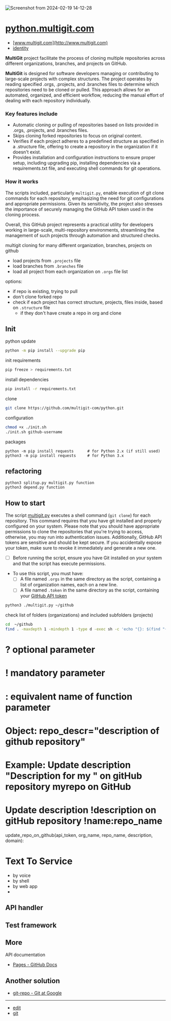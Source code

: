 ![Screenshot from 2024-02-19 14-12-28](https://github.com/multigit-com/python/assets/5669657/3bf51648-2967-455d-ba38-9cd1967765be)


# [python.multigit.com](http://python.multigit.com)

+ [www.multigit.com](http://www.multigit.com)
+ [identity](http://identity.multigit.com)



**MultiGit** project facilitate the process of cloning multiple repositories across different organizations, branches, and projects on GitHub.

**MultiGit** is designed for software developers managing or contributing to large-scale projects with complex structures. 
The project operates by reading specified .orgs, .projects, and .branches files to determine which repositories need to be cloned or pulled. 
This approach allows for an automated, organized, and efficient workflow, reducing the manual effort of dealing with each repository individually.

### Key features include

- Automatic cloning or pulling of repositories based on lists provided in .orgs, .projects, and .branches files.
- Skips cloning forked repositories to focus on original content.
- Verifies if each project adheres to a predefined structure as specified in a .structure file, offering to create a repository in the organization if it doesn't exist.
- Provides installation and configuration instructions to ensure proper setup, including upgrading pip, installing dependencies via a requirements.txt file, and executing shell commands for git operations.

### How it works

The scripts included, particularly `multigit.py`, enable execution of git clone commands for each repository, emphasizing the need for git configurations and appropriate permissions. Given its sensitivity, the project also stresses the importance of securely managing the GitHub API token used in the cloning process.

Overall, this GitHub project represents a practical utility for developers working in large-scale, multi-repository environments, streamlining the management of such projects through automation and structured checks.


multigit cloning for many different organization, branches, projects on github
+ load projects from `.projects` file
+ load branches from `.branches` file
+ load all project from each organization on `.orgs` file list
  
options:
  + if repo is existing, trying to pull
  + don't clone forked repo
  + check if each project has correct structure, projects, files inside, based on `.structure` file
    + if they don't have create a repo in org and clone 


## Init
python update
```bash
python -m pip install --upgrade pip
```

init requirements
```bash
pip freeze > requirements.txt
```

install dependencies
```bash
pip install -r requirements.txt
```

clone
```bash
git clone https://github.com/multigit-com/python.git
```

configuration
```bash
chmod +x ./init.sh
./init.sh github-username
```

packages
```shell
python -m pip install requests      # for Python 2.x (if still used)
python3 -m pip install requests     # for Python 3.x
```


## refactoring

```shell
python3 splitup.py multigit.py function
python3 depend.py function
```


## How to start

The script [multigit.py](multigit.py) executes a shell command (`git clone`) for each repository. This command requires that you have git installed and properly configured on your system.
Please note that you should have appropriate permissions to clone the repositories that you're trying to access, otherwise, you may run into authentication issues. Additionally, GitHub API tokens are sensitive and should be kept secure. If you accidentally expose your token, make sure to revoke it immediately and generate a new one.

+ [ ] Before running the script, ensure you have Git installed on your system and that the script has execute permissions.
+ To use this script, you must have:
  + [ ] A file named `.orgs` in the same directory as the script, containing a list of organization names, each on a new line.
  + [ ] A file named `.token` in the same directory as the script, containing your [GitHub API token](https://github.com/settings/tokens)
 
```bash
python3 ./multigit.py ~/github
```

check list of folders (organizations) and included subfolders (projects)
```bash
cd  ~/github
find . -maxdepth 1 -mindepth 1 -type d -exec sh -c 'echo "{}: $(find "{}" -maxdepth 1 -mindepth 1 -type d | wc -l)"' \;
```




# ? optional parameter
# ! mandatory parameter
# : equivalent name of function parameter
# Object: repo_descr="description of github repository"
# Example: Update description "Description for my " on gitHub repository myrepo on GitHub
# Update description !description on gitHub repository !name:repo_name
update_repo_on_github(api_token, org_name, repo_name, description, domain):


# Text To Service

+ by voice
+ by shell
+ by web app
+ 

## API handler

## Test framework


## More

API documentation
+ [Pages - GitHub Docs](https://docs.github.com/en/rest/pages/pages?apiVersion=2022-11-28#create-a-apiname-pages-site)

## Another solution
+ [git-repo - Git at Google](https://gerrit.googlesource.com/git-repo)


---

+ [edit](https://github.com/multigit-com/python/edit/main/README.md)
+ [git](https://github.com/multigit-com/) 
